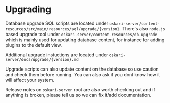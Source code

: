 # Upgrading

Database upgrade SQL scripts are located under `oskari-server/content-resources/src/main/resources/sql/upgrade/{version}`. There's also `node.js` based upgrade tool under `oskari-server/content-resources/db-upgrade` which is mainly used for updating database content, for instance for adding plugins to the default view.

Additional upgrade instuctions are located under `oskari-server/docs/upgrade/{version}.md`

Upgrade scripts can also update content on the database so use caution and check them before running. You can also ask if you dont know how it will affect your system.

Release notes on `oskari-server` root are also worth checking out and if anything is broken, please tell us so we can fix it/add documentation.